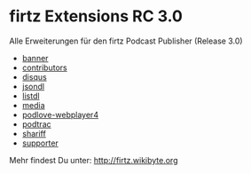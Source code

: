 # firtz Extensions RC 3.0
Alle Erweiterungen für den firtz Podcast Publisher (Release 3.0)


- [banner](https://github.com/Firtz-Designs/firtz-extensions-rc3.0/tree/master/sources/banner)
- [contributors](https://github.com/Firtz-Designs/firtz-extensions-rc3.0/tree/master/sources/contributors)
- [disqus](https://github.com/Firtz-Designs/firtz-extensions-rc3.0/tree/master/sources/disqus)
- [jsondl](https://github.com/Firtz-Designs/firtz-extensions-rc3.0/tree/master/sources/jsondl)
- [listdl](https://github.com/Firtz-Designs/firtz-extensions-rc3.0/tree/master/sources/listdl)
- [media](https://github.com/Firtz-Designs/firtz-extensions-rc3.0/tree/master/sources/media)
- [podlove-webplayer4](https://github.com/Firtz-Designs/firtz-extensions-rc3.0/tree/master/sources/podlove-webplayer4)
- [podtrac](https://github.com/Firtz-Designs/firtz-extensions-rc3.0/tree/master/sources/podtrac)
- [shariff](https://github.com/Firtz-Designs/firtz-extensions-rc3.0/tree/master/sources/shariff)
- [supporter](https://github.com/Firtz-Designs/firtz-extensions-rc3.0/tree/master/sources/supporter)

Mehr findest Du unter: http://firtz.wikibyte.org
